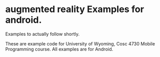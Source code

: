 augmented reality Examples for android.
================

Examples to actually follow shortly.  

These are example code for University of Wyoming, Cosc 4730 Mobile Programming course. All examples are for Android.
